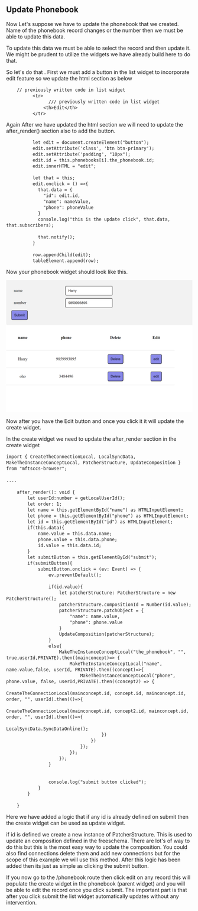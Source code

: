 ## Update Phonebook

Now Let's suppose we have to update the phonebook that we created. Name of the phonebook record changes or the number then we must be able to update this data.

To update this data we must be able to select the record and then update it. We might be prudent to utilize the widgets we have already build here to do that.

So let's do that . First we must add a button in the list widget to incorporate edit feature so we update the html section as below

```
	// previously written code in list widget
          <tr>
				/// previously written code in list widget
              <th>Edit</th>
          </tr>
```

Again After we have updated the html section we will need to update the after_render() section also to add  the button.



```
          let edit = document.createElement("button");
          edit.setAttribute('class', 'btn btn-primary');
          edit.setAttribute('padding', "10px");
          edit.id = this.phonebooks[i].the_phonebook.id;
          edit.innerHTML = "edit";
          
          let that = this;
          edit.onclick = () =>{
            that.data = {
              "id": edit.id,
              "name": nameValue,
              "phone": phoneValue
            }
            console.log("this is the update click", that.data, that.subscribers);
            
            that.notify();
          }
          
          row.appendChild(edit);
          tableElement.append(row);
```





Now your phonebook widget should look like this.

![local_to_real_nodes](images/update.png)

Now after you have the Edit button and once you click it it will update the create widget.

In the create widget we need to update the after_render section in the create widget

```
import { CreateTheConnectionLocal, LocalSyncData, MakeTheInstanceConceptLocal, PatcherStructure, UpdateComposition } from "mftsccs-browser";

....

    after_render(): void {
        let userId:number = getLocalUserId();
        let order: 1;
        let name = this.getElementById("name") as HTMLInputElement;
        let phone = this.getElementById("phone") as HTMLInputElement;
        let id = this.getElementById("id") as HTMLInputElement;
        if(this.data){
            name.value = this.data.name;
            phone.value = this.data.phone;
            id.value = this.data.id;
        }
        let submitButton = this.getElementById("submit");
        if(submitButton){
            submitButton.onclick = (ev: Event) => {
                ev.preventDefault();
    
                if(id.value){
                    let patcherStructure: PatcherStructure = new PatcherStructure();
                    patcherStructure.compositionId = Number(id.value);
                    patcherStructure.patchObject = {
                        "name": name.value,
                        "phone": phone.value
                    }
                    UpdateComposition(patcherStructure);
                }
                else{
                    MakeTheInstanceConceptLocal("the_phonebook", "", true,userId,PRIVATE).then((mainconcept)=> {
                        MakeTheInstanceConceptLocal("name", name.value,false, userId, PRIVATE).then((concept)=>{
                            MakeTheInstanceConceptLocal("phone", phone.value, false, userId,PRIVATE).then((concept2) => {
                                CreateTheConnectionLocal(mainconcept.id, concept.id, mainconcept.id, order, "", userId).then(()=>{
                                    CreateTheConnectionLocal(mainconcept.id, concept2.id, mainconcept.id, order, "", userId).then(()=>{
                                        LocalSyncData.SyncDataOnline();
                                    })
                                })
                            });
                        });
                    });
                }
    
    
                console.log("submit button clicked");
            }
        }

    }

```



Here we have added a logic that if any id is already defined on submit then the create widget can be used as update widget.

if id is defined we create a new instance of PatcherStructure. This is used to update an composition defined in the freeschema. There are lot's of way to do this but this is the most easy way to update the composition. You could also find connections delete them and add new connections but for the scope of this example we will use this method. After this logic has been added then its just as simple as clicking the submit button. 



If you now go to the /phonebook route then click edit on any record this will populate the create widget in the phonebook (parent widget) and you will be able to edit the record once you click submit. The important part is that after you click submit the list widget automatically updates without any intervention.